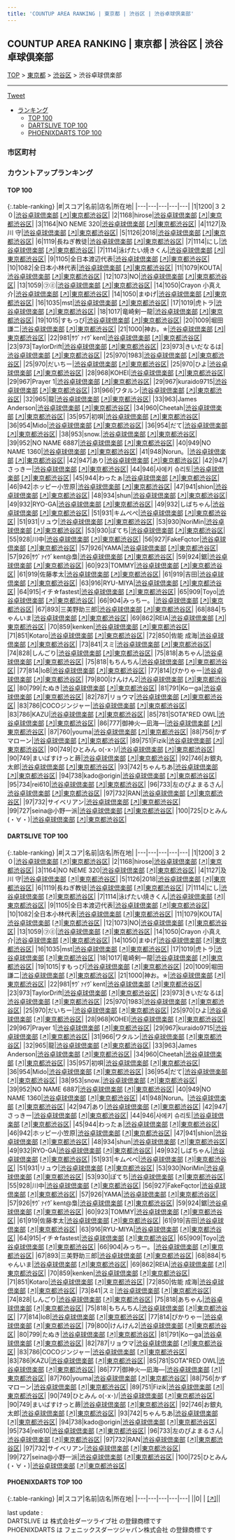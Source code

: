 ```yaml
---
title: 'COUNTUP AREA RANKING | 東京都 | 渋谷区 | 渋谷卓球倶楽部'
---
```

## COUNTUP AREA RANKING | 東京都 | 渋谷区 | 渋谷卓球倶楽部

[TOP](/darts/rank/) > [東京都](/darts/rank/東京都/) > [渋谷区](/darts/rank/東京都/渋谷区/) > 渋谷卓球倶楽部

___

<a href="https://twitter.com/share?ref_src=twsrc%5Etfw" data-text="COUNTUP AREA RANKING | 東京都渋谷区渋谷卓球倶楽部" class="twitter-share-button" data-hashtags="DARTSLIVE,PHOENIXDARTS,darts,ダーツ" data-show-count="false">Tweet</a>

* [ランキング](#カウントアップランキング)
    * [TOP 100](#top-100)
    * [DARTSLIVE TOP 100](#dartslive-top-100)
    * [PHOENIXDARTS TOP 100](#phoenixdarts-top-100)

### 市区町村

<ul>

</ul>

### カウントアップランキング

#### TOP 100



{:.table-ranking}
|#|スコア|名前|店名|所在地|
|---|---|---|---|---|
|1|1200|<span class="rank-name-dl">３２０</span>|<a href="/darts/rank/shops/e7b3433050befb5c0d9b047a20a7ba1e.html">渋谷卓球倶楽部</a> <a href="https://search.dartslive.com/jp/shop/e7b3433050befb5c0d9b047a20a7ba1e">[↗]</a>|<a href="/darts/rank/東京都/渋谷区">東京都渋谷区</a>|
|2|1168|<span class="rank-name-dl">hirose</span>|<a href="/darts/rank/shops/e7b3433050befb5c0d9b047a20a7ba1e.html">渋谷卓球倶楽部</a> <a href="https://search.dartslive.com/jp/shop/e7b3433050befb5c0d9b047a20a7ba1e">[↗]</a>|<a href="/darts/rank/東京都/渋谷区">東京都渋谷区</a>|
|3|1164|<span class="rank-name-dl">NO NEME 320</span>|<a href="/darts/rank/shops/e7b3433050befb5c0d9b047a20a7ba1e.html">渋谷卓球倶楽部</a> <a href="https://search.dartslive.com/jp/shop/e7b3433050befb5c0d9b047a20a7ba1e">[↗]</a>|<a href="/darts/rank/東京都/渋谷区">東京都渋谷区</a>|
|4|1127|<span class="rank-name-dl">及川 守</span>|<a href="/darts/rank/shops/e7b3433050befb5c0d9b047a20a7ba1e.html">渋谷卓球倶楽部</a> <a href="https://search.dartslive.com/jp/shop/e7b3433050befb5c0d9b047a20a7ba1e">[↗]</a>|<a href="/darts/rank/東京都/渋谷区">東京都渋谷区</a>|
|5|1126|<span class="rank-name-dl">2018</span>|<a href="/darts/rank/shops/e7b3433050befb5c0d9b047a20a7ba1e.html">渋谷卓球倶楽部</a> <a href="https://search.dartslive.com/jp/shop/e7b3433050befb5c0d9b047a20a7ba1e">[↗]</a>|<a href="/darts/rank/東京都/渋谷区">東京都渋谷区</a>|
|6|1119|<span class="rank-name-dl">長ねぎ教徒</span>|<a href="/darts/rank/shops/e7b3433050befb5c0d9b047a20a7ba1e.html">渋谷卓球倶楽部</a> <a href="https://search.dartslive.com/jp/shop/e7b3433050befb5c0d9b047a20a7ba1e">[↗]</a>|<a href="/darts/rank/東京都/渋谷区">東京都渋谷区</a>|
|7|1114|<span class="rank-name-dl">にし</span>|<a href="/darts/rank/shops/e7b3433050befb5c0d9b047a20a7ba1e.html">渋谷卓球倶楽部</a> <a href="https://search.dartslive.com/jp/shop/e7b3433050befb5c0d9b047a20a7ba1e">[↗]</a>|<a href="/darts/rank/東京都/渋谷区">東京都渋谷区</a>|
|7|1114|<span class="rank-name-dl">泳げたい焼きくん</span>|<a href="/darts/rank/shops/e7b3433050befb5c0d9b047a20a7ba1e.html">渋谷卓球倶楽部</a> <a href="https://search.dartslive.com/jp/shop/e7b3433050befb5c0d9b047a20a7ba1e">[↗]</a>|<a href="/darts/rank/東京都/渋谷区">東京都渋谷区</a>|
|9|1105|<span class="rank-name-dl">全日本渡辺代表</span>|<a href="/darts/rank/shops/e7b3433050befb5c0d9b047a20a7ba1e.html">渋谷卓球倶楽部</a> <a href="https://search.dartslive.com/jp/shop/e7b3433050befb5c0d9b047a20a7ba1e">[↗]</a>|<a href="/darts/rank/東京都/渋谷区">東京都渋谷区</a>|
|10|1082|<span class="rank-name-dl">全日本小林代表</span>|<a href="/darts/rank/shops/e7b3433050befb5c0d9b047a20a7ba1e.html">渋谷卓球倶楽部</a> <a href="https://search.dartslive.com/jp/shop/e7b3433050befb5c0d9b047a20a7ba1e">[↗]</a>|<a href="/darts/rank/東京都/渋谷区">東京都渋谷区</a>|
|11|1079|<span class="rank-name-dl">KOUTA</span>|<a href="/darts/rank/shops/e7b3433050befb5c0d9b047a20a7ba1e.html">渋谷卓球倶楽部</a> <a href="https://search.dartslive.com/jp/shop/e7b3433050befb5c0d9b047a20a7ba1e">[↗]</a>|<a href="/darts/rank/東京都/渋谷区">東京都渋谷区</a>|
|12|1073|<span class="rank-name-dl">NO</span>|<a href="/darts/rank/shops/e7b3433050befb5c0d9b047a20a7ba1e.html">渋谷卓球倶楽部</a> <a href="https://search.dartslive.com/jp/shop/e7b3433050befb5c0d9b047a20a7ba1e">[↗]</a>|<a href="/darts/rank/東京都/渋谷区">東京都渋谷区</a>|
|13|1059|<span class="rank-name-dl">㋫㋯</span>|<a href="/darts/rank/shops/e7b3433050befb5c0d9b047a20a7ba1e.html">渋谷卓球倶楽部</a> <a href="https://search.dartslive.com/jp/shop/e7b3433050befb5c0d9b047a20a7ba1e">[↗]</a>|<a href="/darts/rank/東京都/渋谷区">東京都渋谷区</a>|
|14|1050|<span class="rank-name-dl">Crayon 小真え介</span>|<a href="/darts/rank/shops/e7b3433050befb5c0d9b047a20a7ba1e.html">渋谷卓球倶楽部</a> <a href="https://search.dartslive.com/jp/shop/e7b3433050befb5c0d9b047a20a7ba1e">[↗]</a>|<a href="/darts/rank/東京都/渋谷区">東京都渋谷区</a>|
|14|1050|<span class="rank-name-dl">まゆげ</span>|<a href="/darts/rank/shops/e7b3433050befb5c0d9b047a20a7ba1e.html">渋谷卓球倶楽部</a> <a href="https://search.dartslive.com/jp/shop/e7b3433050befb5c0d9b047a20a7ba1e">[↗]</a>|<a href="/darts/rank/東京都/渋谷区">東京都渋谷区</a>|
|16|1035|<span class="rank-name-dl">mst</span>|<a href="/darts/rank/shops/e7b3433050befb5c0d9b047a20a7ba1e.html">渋谷卓球倶楽部</a> <a href="https://search.dartslive.com/jp/shop/e7b3433050befb5c0d9b047a20a7ba1e">[↗]</a>|<a href="/darts/rank/東京都/渋谷区">東京都渋谷区</a>|
|17|1019|<span class="rank-name-dl">虎トラ</span>|<a href="/darts/rank/shops/e7b3433050befb5c0d9b047a20a7ba1e.html">渋谷卓球倶楽部</a> <a href="https://search.dartslive.com/jp/shop/e7b3433050befb5c0d9b047a20a7ba1e">[↗]</a>|<a href="/darts/rank/東京都/渋谷区">東京都渋谷区</a>|
|18|1017|<span class="rank-name-dl">竜崎剣一龍</span>|<a href="/darts/rank/shops/e7b3433050befb5c0d9b047a20a7ba1e.html">渋谷卓球倶楽部</a> <a href="https://search.dartslive.com/jp/shop/e7b3433050befb5c0d9b047a20a7ba1e">[↗]</a>|<a href="/darts/rank/東京都/渋谷区">東京都渋谷区</a>|
|19|1015|<span class="rank-name-dl">すもっぴ</span>|<a href="/darts/rank/shops/e7b3433050befb5c0d9b047a20a7ba1e.html">渋谷卓球倶楽部</a> <a href="https://search.dartslive.com/jp/shop/e7b3433050befb5c0d9b047a20a7ba1e">[↗]</a>|<a href="/darts/rank/東京都/渋谷区">東京都渋谷区</a>|
|20|1009|<span class="rank-name-dl">堀田 謙二</span>|<a href="/darts/rank/shops/e7b3433050befb5c0d9b047a20a7ba1e.html">渋谷卓球倶楽部</a> <a href="https://search.dartslive.com/jp/shop/e7b3433050befb5c0d9b047a20a7ba1e">[↗]</a>|<a href="/darts/rank/東京都/渋谷区">東京都渋谷区</a>|
|21|1000|<span class="rank-name-dl">神お。✯</span>|<a href="/darts/rank/shops/e7b3433050befb5c0d9b047a20a7ba1e.html">渋谷卓球倶楽部</a> <a href="https://search.dartslive.com/jp/shop/e7b3433050befb5c0d9b047a20a7ba1e">[↗]</a>|<a href="/darts/rank/東京都/渋谷区">東京都渋谷区</a>|
|22|981|<span class="rank-name-dl">ｻｳﾞｧｲｳﾞkent</span>|<a href="/darts/rank/shops/e7b3433050befb5c0d9b047a20a7ba1e.html">渋谷卓球倶楽部</a> <a href="https://search.dartslive.com/jp/shop/e7b3433050befb5c0d9b047a20a7ba1e">[↗]</a>|<a href="/darts/rank/東京都/渋谷区">東京都渋谷区</a>|
|23|973|<span class="rank-name-dl">TaylorDrift</span>|<a href="/darts/rank/shops/e7b3433050befb5c0d9b047a20a7ba1e.html">渋谷卓球倶楽部</a> <a href="https://search.dartslive.com/jp/shop/e7b3433050befb5c0d9b047a20a7ba1e">[↗]</a>|<a href="/darts/rank/東京都/渋谷区">東京都渋谷区</a>|
|23|973|<span class="rank-name-dl">きいだなるは</span>|<a href="/darts/rank/shops/e7b3433050befb5c0d9b047a20a7ba1e.html">渋谷卓球倶楽部</a> <a href="https://search.dartslive.com/jp/shop/e7b3433050befb5c0d9b047a20a7ba1e">[↗]</a>|<a href="/darts/rank/東京都/渋谷区">東京都渋谷区</a>|
|25|970|<span class="rank-name-dl">1983</span>|<a href="/darts/rank/shops/e7b3433050befb5c0d9b047a20a7ba1e.html">渋谷卓球倶楽部</a> <a href="https://search.dartslive.com/jp/shop/e7b3433050befb5c0d9b047a20a7ba1e">[↗]</a>|<a href="/darts/rank/東京都/渋谷区">東京都渋谷区</a>|
|25|970|<span class="rank-name-dl">だいちー</span>|<a href="/darts/rank/shops/e7b3433050befb5c0d9b047a20a7ba1e.html">渋谷卓球倶楽部</a> <a href="https://search.dartslive.com/jp/shop/e7b3433050befb5c0d9b047a20a7ba1e">[↗]</a>|<a href="/darts/rank/東京都/渋谷区">東京都渋谷区</a>|
|25|970|<span class="rank-name-dl">ひよ</span>|<a href="/darts/rank/shops/e7b3433050befb5c0d9b047a20a7ba1e.html">渋谷卓球倶楽部</a> <a href="https://search.dartslive.com/jp/shop/e7b3433050befb5c0d9b047a20a7ba1e">[↗]</a>|<a href="/darts/rank/東京都/渋谷区">東京都渋谷区</a>|
|28|968|<span class="rank-name-dl">KOHEI</span>|<a href="/darts/rank/shops/e7b3433050befb5c0d9b047a20a7ba1e.html">渋谷卓球倶楽部</a> <a href="https://search.dartslive.com/jp/shop/e7b3433050befb5c0d9b047a20a7ba1e">[↗]</a>|<a href="/darts/rank/東京都/渋谷区">東京都渋谷区</a>|
|29|967|<span class="rank-name-dl">Prayer 1</span>|<a href="/darts/rank/shops/e7b3433050befb5c0d9b047a20a7ba1e.html">渋谷卓球倶楽部</a> <a href="https://search.dartslive.com/jp/shop/e7b3433050befb5c0d9b047a20a7ba1e">[↗]</a>|<a href="/darts/rank/東京都/渋谷区">東京都渋谷区</a>|
|29|967|<span class="rank-name-dl">kuraido9715</span>|<a href="/darts/rank/shops/e7b3433050befb5c0d9b047a20a7ba1e.html">渋谷卓球倶楽部</a> <a href="https://search.dartslive.com/jp/shop/e7b3433050befb5c0d9b047a20a7ba1e">[↗]</a>|<a href="/darts/rank/東京都/渋谷区">東京都渋谷区</a>|
|31|966|<span class="rank-name-dl">ワタルン</span>|<a href="/darts/rank/shops/e7b3433050befb5c0d9b047a20a7ba1e.html">渋谷卓球倶楽部</a> <a href="https://search.dartslive.com/jp/shop/e7b3433050befb5c0d9b047a20a7ba1e">[↗]</a>|<a href="/darts/rank/東京都/渋谷区">東京都渋谷区</a>|
|32|965|<span class="rank-name-dl">龍</span>|<a href="/darts/rank/shops/e7b3433050befb5c0d9b047a20a7ba1e.html">渋谷卓球倶楽部</a> <a href="https://search.dartslive.com/jp/shop/e7b3433050befb5c0d9b047a20a7ba1e">[↗]</a>|<a href="/darts/rank/東京都/渋谷区">東京都渋谷区</a>|
|33|963|<span class="rank-name-dl">James Anderson</span>|<a href="/darts/rank/shops/e7b3433050befb5c0d9b047a20a7ba1e.html">渋谷卓球倶楽部</a> <a href="https://search.dartslive.com/jp/shop/e7b3433050befb5c0d9b047a20a7ba1e">[↗]</a>|<a href="/darts/rank/東京都/渋谷区">東京都渋谷区</a>|
|34|960|<span class="rank-name-dl">Cheetah</span>|<a href="/darts/rank/shops/e7b3433050befb5c0d9b047a20a7ba1e.html">渋谷卓球倶楽部</a> <a href="https://search.dartslive.com/jp/shop/e7b3433050befb5c0d9b047a20a7ba1e">[↗]</a>|<a href="/darts/rank/東京都/渋谷区">東京都渋谷区</a>|
|35|957|<span class="rank-name-dl">初唄</span>|<a href="/darts/rank/shops/e7b3433050befb5c0d9b047a20a7ba1e.html">渋谷卓球倶楽部</a> <a href="https://search.dartslive.com/jp/shop/e7b3433050befb5c0d9b047a20a7ba1e">[↗]</a>|<a href="/darts/rank/東京都/渋谷区">東京都渋谷区</a>|
|36|954|<span class="rank-name-dl">Mido</span>|<a href="/darts/rank/shops/e7b3433050befb5c0d9b047a20a7ba1e.html">渋谷卓球倶楽部</a> <a href="https://search.dartslive.com/jp/shop/e7b3433050befb5c0d9b047a20a7ba1e">[↗]</a>|<a href="/darts/rank/東京都/渋谷区">東京都渋谷区</a>|
|36|954|<span class="rank-name-dl">だて</span>|<a href="/darts/rank/shops/e7b3433050befb5c0d9b047a20a7ba1e.html">渋谷卓球倶楽部</a> <a href="https://search.dartslive.com/jp/shop/e7b3433050befb5c0d9b047a20a7ba1e">[↗]</a>|<a href="/darts/rank/東京都/渋谷区">東京都渋谷区</a>|
|38|953|<span class="rank-name-dl">snow.</span>|<a href="/darts/rank/shops/e7b3433050befb5c0d9b047a20a7ba1e.html">渋谷卓球倶楽部</a> <a href="https://search.dartslive.com/jp/shop/e7b3433050befb5c0d9b047a20a7ba1e">[↗]</a>|<a href="/darts/rank/東京都/渋谷区">東京都渋谷区</a>|
|39|952|<span class="rank-name-dl">NO NAME 6887</span>|<a href="/darts/rank/shops/e7b3433050befb5c0d9b047a20a7ba1e.html">渋谷卓球倶楽部</a> <a href="https://search.dartslive.com/jp/shop/e7b3433050befb5c0d9b047a20a7ba1e">[↗]</a>|<a href="/darts/rank/東京都/渋谷区">東京都渋谷区</a>|
|40|949|<span class="rank-name-dl">NO NAME 1360</span>|<a href="/darts/rank/shops/e7b3433050befb5c0d9b047a20a7ba1e.html">渋谷卓球倶楽部</a> <a href="https://search.dartslive.com/jp/shop/e7b3433050befb5c0d9b047a20a7ba1e">[↗]</a>|<a href="/darts/rank/東京都/渋谷区">東京都渋谷区</a>|
|41|948|<span class="rank-name-dl">Norun。</span>|<a href="/darts/rank/shops/e7b3433050befb5c0d9b047a20a7ba1e.html">渋谷卓球倶楽部</a> <a href="https://search.dartslive.com/jp/shop/e7b3433050befb5c0d9b047a20a7ba1e">[↗]</a>|<a href="/darts/rank/東京都/渋谷区">東京都渋谷区</a>|
|42|947|<span class="rank-name-dl">あり</span>|<a href="/darts/rank/shops/e7b3433050befb5c0d9b047a20a7ba1e.html">渋谷卓球倶楽部</a> <a href="https://search.dartslive.com/jp/shop/e7b3433050befb5c0d9b047a20a7ba1e">[↗]</a>|<a href="/darts/rank/東京都/渋谷区">東京都渋谷区</a>|
|42|947|<span class="rank-name-dl">さっきー</span>|<a href="/darts/rank/shops/e7b3433050befb5c0d9b047a20a7ba1e.html">渋谷卓球倶楽部</a> <a href="https://search.dartslive.com/jp/shop/e7b3433050befb5c0d9b047a20a7ba1e">[↗]</a>|<a href="/darts/rank/東京都/渋谷区">東京都渋谷区</a>|
|44|946|<span class="rank-name-dl">사에키 슈리토</span>|<a href="/darts/rank/shops/e7b3433050befb5c0d9b047a20a7ba1e.html">渋谷卓球倶楽部</a> <a href="https://search.dartslive.com/jp/shop/e7b3433050befb5c0d9b047a20a7ba1e">[↗]</a>|<a href="/darts/rank/東京都/渋谷区">東京都渋谷区</a>|
|45|944|<span class="rank-name-dl">わったぁ</span>|<a href="/darts/rank/shops/e7b3433050befb5c0d9b047a20a7ba1e.html">渋谷卓球倶楽部</a> <a href="https://search.dartslive.com/jp/shop/e7b3433050befb5c0d9b047a20a7ba1e">[↗]</a>|<a href="/darts/rank/東京都/渋谷区">東京都渋谷区</a>|
|46|942|<span class="rank-name-dl">ホッピー小笠原</span>|<a href="/darts/rank/shops/e7b3433050befb5c0d9b047a20a7ba1e.html">渋谷卓球倶楽部</a> <a href="https://search.dartslive.com/jp/shop/e7b3433050befb5c0d9b047a20a7ba1e">[↗]</a>|<a href="/darts/rank/東京都/渋谷区">東京都渋谷区</a>|
|47|941|<span class="rank-name-dl">shion</span>|<a href="/darts/rank/shops/e7b3433050befb5c0d9b047a20a7ba1e.html">渋谷卓球倶楽部</a> <a href="https://search.dartslive.com/jp/shop/e7b3433050befb5c0d9b047a20a7ba1e">[↗]</a>|<a href="/darts/rank/東京都/渋谷区">東京都渋谷区</a>|
|48|934|<span class="rank-name-dl">shun</span>|<a href="/darts/rank/shops/e7b3433050befb5c0d9b047a20a7ba1e.html">渋谷卓球倶楽部</a> <a href="https://search.dartslive.com/jp/shop/e7b3433050befb5c0d9b047a20a7ba1e">[↗]</a>|<a href="/darts/rank/東京都/渋谷区">東京都渋谷区</a>|
|49|932|<span class="rank-name-dl">RYO-GA</span>|<a href="/darts/rank/shops/e7b3433050befb5c0d9b047a20a7ba1e.html">渋谷卓球倶楽部</a> <a href="https://search.dartslive.com/jp/shop/e7b3433050befb5c0d9b047a20a7ba1e">[↗]</a>|<a href="/darts/rank/東京都/渋谷区">東京都渋谷区</a>|
|49|932|<span class="rank-name-dl">しばちゃん</span>|<a href="/darts/rank/shops/e7b3433050befb5c0d9b047a20a7ba1e.html">渋谷卓球倶楽部</a> <a href="https://search.dartslive.com/jp/shop/e7b3433050befb5c0d9b047a20a7ba1e">[↗]</a>|<a href="/darts/rank/東京都/渋谷区">東京都渋谷区</a>|
|51|931|<span class="rank-name-dl">キムぺぺ</span>|<a href="/darts/rank/shops/e7b3433050befb5c0d9b047a20a7ba1e.html">渋谷卓球倶楽部</a> <a href="https://search.dartslive.com/jp/shop/e7b3433050befb5c0d9b047a20a7ba1e">[↗]</a>|<a href="/darts/rank/東京都/渋谷区">東京都渋谷区</a>|
|51|931|<span class="rank-name-dl">リュウ</span>|<a href="/darts/rank/shops/e7b3433050befb5c0d9b047a20a7ba1e.html">渋谷卓球倶楽部</a> <a href="https://search.dartslive.com/jp/shop/e7b3433050befb5c0d9b047a20a7ba1e">[↗]</a>|<a href="/darts/rank/東京都/渋谷区">東京都渋谷区</a>|
|53|930|<span class="rank-name-dl">NoriMin</span>|<a href="/darts/rank/shops/e7b3433050befb5c0d9b047a20a7ba1e.html">渋谷卓球倶楽部</a> <a href="https://search.dartslive.com/jp/shop/e7b3433050befb5c0d9b047a20a7ba1e">[↗]</a>|<a href="/darts/rank/東京都/渋谷区">東京都渋谷区</a>|
|53|930|<span class="rank-name-dl">ぽてち</span>|<a href="/darts/rank/shops/e7b3433050befb5c0d9b047a20a7ba1e.html">渋谷卓球倶楽部</a> <a href="https://search.dartslive.com/jp/shop/e7b3433050befb5c0d9b047a20a7ba1e">[↗]</a>|<a href="/darts/rank/東京都/渋谷区">東京都渋谷区</a>|
|55|928|<span class="rank-name-dl">川中</span>|<a href="/darts/rank/shops/e7b3433050befb5c0d9b047a20a7ba1e.html">渋谷卓球倶楽部</a> <a href="https://search.dartslive.com/jp/shop/e7b3433050befb5c0d9b047a20a7ba1e">[↗]</a>|<a href="/darts/rank/東京都/渋谷区">東京都渋谷区</a>|
|56|927|<span class="rank-name-dl">FakeFqctor</span>|<a href="/darts/rank/shops/e7b3433050befb5c0d9b047a20a7ba1e.html">渋谷卓球倶楽部</a> <a href="https://search.dartslive.com/jp/shop/e7b3433050befb5c0d9b047a20a7ba1e">[↗]</a>|<a href="/darts/rank/東京都/渋谷区">東京都渋谷区</a>|
|57|926|<span class="rank-name-dl">YAMA</span>|<a href="/darts/rank/shops/e7b3433050befb5c0d9b047a20a7ba1e.html">渋谷卓球倶楽部</a> <a href="https://search.dartslive.com/jp/shop/e7b3433050befb5c0d9b047a20a7ba1e">[↗]</a>|<a href="/darts/rank/東京都/渋谷区">東京都渋谷区</a>|
|57|926|<span class="rank-name-dl">ｻｳﾞｧｲｳﾞkent@梟</span>|<a href="/darts/rank/shops/e7b3433050befb5c0d9b047a20a7ba1e.html">渋谷卓球倶楽部</a> <a href="https://search.dartslive.com/jp/shop/e7b3433050befb5c0d9b047a20a7ba1e">[↗]</a>|<a href="/darts/rank/東京都/渋谷区">東京都渋谷区</a>|
|59|924|<span class="rank-name-dl">鋸</span>|<a href="/darts/rank/shops/e7b3433050befb5c0d9b047a20a7ba1e.html">渋谷卓球倶楽部</a> <a href="https://search.dartslive.com/jp/shop/e7b3433050befb5c0d9b047a20a7ba1e">[↗]</a>|<a href="/darts/rank/東京都/渋谷区">東京都渋谷区</a>|
|60|923|<span class="rank-name-dl">TOMMY</span>|<a href="/darts/rank/shops/e7b3433050befb5c0d9b047a20a7ba1e.html">渋谷卓球倶楽部</a> <a href="https://search.dartslive.com/jp/shop/e7b3433050befb5c0d9b047a20a7ba1e">[↗]</a>|<a href="/darts/rank/東京都/渋谷区">東京都渋谷区</a>|
|61|919|<span class="rank-name-dl">佐藤孝太</span>|<a href="/darts/rank/shops/e7b3433050befb5c0d9b047a20a7ba1e.html">渋谷卓球倶楽部</a> <a href="https://search.dartslive.com/jp/shop/e7b3433050befb5c0d9b047a20a7ba1e">[↗]</a>|<a href="/darts/rank/東京都/渋谷区">東京都渋谷区</a>|
|61|919|<span class="rank-name-dl">吉田</span>|<a href="/darts/rank/shops/e7b3433050befb5c0d9b047a20a7ba1e.html">渋谷卓球倶楽部</a> <a href="https://search.dartslive.com/jp/shop/e7b3433050befb5c0d9b047a20a7ba1e">[↗]</a>|<a href="/darts/rank/東京都/渋谷区">東京都渋谷区</a>|
|63|916|<span class="rank-name-dl">RYU-MIYA</span>|<a href="/darts/rank/shops/e7b3433050befb5c0d9b047a20a7ba1e.html">渋谷卓球倶楽部</a> <a href="https://search.dartslive.com/jp/shop/e7b3433050befb5c0d9b047a20a7ba1e">[↗]</a>|<a href="/darts/rank/東京都/渋谷区">東京都渋谷区</a>|
|64|915|<span class="rank-name-dl">イチ☆fastest</span>|<a href="/darts/rank/shops/e7b3433050befb5c0d9b047a20a7ba1e.html">渋谷卓球倶楽部</a> <a href="https://search.dartslive.com/jp/shop/e7b3433050befb5c0d9b047a20a7ba1e">[↗]</a>|<a href="/darts/rank/東京都/渋谷区">東京都渋谷区</a>|
|65|909|<span class="rank-name-dl">Toyo</span>|<a href="/darts/rank/shops/e7b3433050befb5c0d9b047a20a7ba1e.html">渋谷卓球倶楽部</a> <a href="https://search.dartslive.com/jp/shop/e7b3433050befb5c0d9b047a20a7ba1e">[↗]</a>|<a href="/darts/rank/東京都/渋谷区">東京都渋谷区</a>|
|66|904|<span class="rank-name-dl">みっちー。</span>|<a href="/darts/rank/shops/e7b3433050befb5c0d9b047a20a7ba1e.html">渋谷卓球倶楽部</a> <a href="https://search.dartslive.com/jp/shop/e7b3433050befb5c0d9b047a20a7ba1e">[↗]</a>|<a href="/darts/rank/東京都/渋谷区">東京都渋谷区</a>|
|67|893|<span class="rank-name-dl">三美野助三郎</span>|<a href="/darts/rank/shops/e7b3433050befb5c0d9b047a20a7ba1e.html">渋谷卓球倶楽部</a> <a href="https://search.dartslive.com/jp/shop/e7b3433050befb5c0d9b047a20a7ba1e">[↗]</a>|<a href="/darts/rank/東京都/渋谷区">東京都渋谷区</a>|
|68|884|<span class="rank-name-dl">ちゃんいま</span>|<a href="/darts/rank/shops/e7b3433050befb5c0d9b047a20a7ba1e.html">渋谷卓球倶楽部</a> <a href="https://search.dartslive.com/jp/shop/e7b3433050befb5c0d9b047a20a7ba1e">[↗]</a>|<a href="/darts/rank/東京都/渋谷区">東京都渋谷区</a>|
|69|862|<span class="rank-name-dl">REIA</span>|<a href="/darts/rank/shops/e7b3433050befb5c0d9b047a20a7ba1e.html">渋谷卓球倶楽部</a> <a href="https://search.dartslive.com/jp/shop/e7b3433050befb5c0d9b047a20a7ba1e">[↗]</a>|<a href="/darts/rank/東京都/渋谷区">東京都渋谷区</a>|
|70|859|<span class="rank-name-dl">kenken</span>|<a href="/darts/rank/shops/e7b3433050befb5c0d9b047a20a7ba1e.html">渋谷卓球倶楽部</a> <a href="https://search.dartslive.com/jp/shop/e7b3433050befb5c0d9b047a20a7ba1e">[↗]</a>|<a href="/darts/rank/東京都/渋谷区">東京都渋谷区</a>|
|71|851|<span class="rank-name-dl">Kotaro</span>|<a href="/darts/rank/shops/e7b3433050befb5c0d9b047a20a7ba1e.html">渋谷卓球倶楽部</a> <a href="https://search.dartslive.com/jp/shop/e7b3433050befb5c0d9b047a20a7ba1e">[↗]</a>|<a href="/darts/rank/東京都/渋谷区">東京都渋谷区</a>|
|72|850|<span class="rank-name-dl">佐能 成海</span>|<a href="/darts/rank/shops/e7b3433050befb5c0d9b047a20a7ba1e.html">渋谷卓球倶楽部</a> <a href="https://search.dartslive.com/jp/shop/e7b3433050befb5c0d9b047a20a7ba1e">[↗]</a>|<a href="/darts/rank/東京都/渋谷区">東京都渋谷区</a>|
|73|841|<span class="rank-name-dl">スミ</span>|<a href="/darts/rank/shops/e7b3433050befb5c0d9b047a20a7ba1e.html">渋谷卓球倶楽部</a> <a href="https://search.dartslive.com/jp/shop/e7b3433050befb5c0d9b047a20a7ba1e">[↗]</a>|<a href="/darts/rank/東京都/渋谷区">東京都渋谷区</a>|
|74|828|<span class="rank-name-dl">しんごり</span>|<a href="/darts/rank/shops/e7b3433050befb5c0d9b047a20a7ba1e.html">渋谷卓球倶楽部</a> <a href="https://search.dartslive.com/jp/shop/e7b3433050befb5c0d9b047a20a7ba1e">[↗]</a>|<a href="/darts/rank/東京都/渋谷区">東京都渋谷区</a>|
|75|818|<span class="rank-name-dl">あちゃん</span>|<a href="/darts/rank/shops/e7b3433050befb5c0d9b047a20a7ba1e.html">渋谷卓球倶楽部</a> <a href="https://search.dartslive.com/jp/shop/e7b3433050befb5c0d9b047a20a7ba1e">[↗]</a>|<a href="/darts/rank/東京都/渋谷区">東京都渋谷区</a>|
|75|818|<span class="rank-name-dl">もちんちん</span>|<a href="/darts/rank/shops/e7b3433050befb5c0d9b047a20a7ba1e.html">渋谷卓球倶楽部</a> <a href="https://search.dartslive.com/jp/shop/e7b3433050befb5c0d9b047a20a7ba1e">[↗]</a>|<a href="/darts/rank/東京都/渋谷区">東京都渋谷区</a>|
|77|814|<span class="rank-name-dl">IoB</span>|<a href="/darts/rank/shops/e7b3433050befb5c0d9b047a20a7ba1e.html">渋谷卓球倶楽部</a> <a href="https://search.dartslive.com/jp/shop/e7b3433050befb5c0d9b047a20a7ba1e">[↗]</a>|<a href="/darts/rank/東京都/渋谷区">東京都渋谷区</a>|
|77|814|<span class="rank-name-dl">ぴかりゃー</span>|<a href="/darts/rank/shops/e7b3433050befb5c0d9b047a20a7ba1e.html">渋谷卓球倶楽部</a> <a href="https://search.dartslive.com/jp/shop/e7b3433050befb5c0d9b047a20a7ba1e">[↗]</a>|<a href="/darts/rank/東京都/渋谷区">東京都渋谷区</a>|
|79|800|<span class="rank-name-dl">けんけん2</span>|<a href="/darts/rank/shops/e7b3433050befb5c0d9b047a20a7ba1e.html">渋谷卓球倶楽部</a> <a href="https://search.dartslive.com/jp/shop/e7b3433050befb5c0d9b047a20a7ba1e">[↗]</a>|<a href="/darts/rank/東京都/渋谷区">東京都渋谷区</a>|
|80|799|<span class="rank-name-dl">たぬき</span>|<a href="/darts/rank/shops/e7b3433050befb5c0d9b047a20a7ba1e.html">渋谷卓球倶楽部</a> <a href="https://search.dartslive.com/jp/shop/e7b3433050befb5c0d9b047a20a7ba1e">[↗]</a>|<a href="/darts/rank/東京都/渋谷区">東京都渋谷区</a>|
|81|791|<span class="rank-name-dl">Koーga</span>|<a href="/darts/rank/shops/e7b3433050befb5c0d9b047a20a7ba1e.html">渋谷卓球倶楽部</a> <a href="https://search.dartslive.com/jp/shop/e7b3433050befb5c0d9b047a20a7ba1e">[↗]</a>|<a href="/darts/rank/東京都/渋谷区">東京都渋谷区</a>|
|82|787|<span class="rank-name-dl">リョウマ</span>|<a href="/darts/rank/shops/e7b3433050befb5c0d9b047a20a7ba1e.html">渋谷卓球倶楽部</a> <a href="https://search.dartslive.com/jp/shop/e7b3433050befb5c0d9b047a20a7ba1e">[↗]</a>|<a href="/darts/rank/東京都/渋谷区">東京都渋谷区</a>|
|83|786|<span class="rank-name-dl">COCOジンジャー</span>|<a href="/darts/rank/shops/e7b3433050befb5c0d9b047a20a7ba1e.html">渋谷卓球倶楽部</a> <a href="https://search.dartslive.com/jp/shop/e7b3433050befb5c0d9b047a20a7ba1e">[↗]</a>|<a href="/darts/rank/東京都/渋谷区">東京都渋谷区</a>|
|83|786|<span class="rank-name-dl">KAZU</span>|<a href="/darts/rank/shops/e7b3433050befb5c0d9b047a20a7ba1e.html">渋谷卓球倶楽部</a> <a href="https://search.dartslive.com/jp/shop/e7b3433050befb5c0d9b047a20a7ba1e">[↗]</a>|<a href="/darts/rank/東京都/渋谷区">東京都渋谷区</a>|
|85|781|<span class="rank-name-dl">SOTA&quot;RED OWL</span>|<a href="/darts/rank/shops/e7b3433050befb5c0d9b047a20a7ba1e.html">渋谷卓球倶楽部</a> <a href="https://search.dartslive.com/jp/shop/e7b3433050befb5c0d9b047a20a7ba1e">[↗]</a>|<a href="/darts/rank/東京都/渋谷区">東京都渋谷区</a>|
|86|777|<span class="rank-name-dl">御神火―凪海―</span>|<a href="/darts/rank/shops/e7b3433050befb5c0d9b047a20a7ba1e.html">渋谷卓球倶楽部</a> <a href="https://search.dartslive.com/jp/shop/e7b3433050befb5c0d9b047a20a7ba1e">[↗]</a>|<a href="/darts/rank/東京都/渋谷区">東京都渋谷区</a>|
|87|760|<span class="rank-name-dl">youma</span>|<a href="/darts/rank/shops/e7b3433050befb5c0d9b047a20a7ba1e.html">渋谷卓球倶楽部</a> <a href="https://search.dartslive.com/jp/shop/e7b3433050befb5c0d9b047a20a7ba1e">[↗]</a>|<a href="/darts/rank/東京都/渋谷区">東京都渋谷区</a>|
|88|756|<span class="rank-name-dl">かずマローン</span>|<a href="/darts/rank/shops/e7b3433050befb5c0d9b047a20a7ba1e.html">渋谷卓球倶楽部</a> <a href="https://search.dartslive.com/jp/shop/e7b3433050befb5c0d9b047a20a7ba1e">[↗]</a>|<a href="/darts/rank/東京都/渋谷区">東京都渋谷区</a>|
|89|751|<span class="rank-name-dl">Fizik</span>|<a href="/darts/rank/shops/e7b3433050befb5c0d9b047a20a7ba1e.html">渋谷卓球倶楽部</a> <a href="https://search.dartslive.com/jp/shop/e7b3433050befb5c0d9b047a20a7ba1e">[↗]</a>|<a href="/darts/rank/東京都/渋谷区">東京都渋谷区</a>|
|90|749|<span class="rank-name-dl">ひとみん o(･x･)/</span>|<a href="/darts/rank/shops/e7b3433050befb5c0d9b047a20a7ba1e.html">渋谷卓球倶楽部</a> <a href="https://search.dartslive.com/jp/shop/e7b3433050befb5c0d9b047a20a7ba1e">[↗]</a>|<a href="/darts/rank/東京都/渋谷区">東京都渋谷区</a>|
|90|749|<span class="rank-name-dl">まいばすけっと蕨</span>|<a href="/darts/rank/shops/e7b3433050befb5c0d9b047a20a7ba1e.html">渋谷卓球倶楽部</a> <a href="https://search.dartslive.com/jp/shop/e7b3433050befb5c0d9b047a20a7ba1e">[↗]</a>|<a href="/darts/rank/東京都/渋谷区">東京都渋谷区</a>|
|92|746|<span class="rank-name-dl">お銀丸太郎</span>|<a href="/darts/rank/shops/e7b3433050befb5c0d9b047a20a7ba1e.html">渋谷卓球倶楽部</a> <a href="https://search.dartslive.com/jp/shop/e7b3433050befb5c0d9b047a20a7ba1e">[↗]</a>|<a href="/darts/rank/東京都/渋谷区">東京都渋谷区</a>|
|93|742|<span class="rank-name-dl">ちゃんちあ</span>|<a href="/darts/rank/shops/e7b3433050befb5c0d9b047a20a7ba1e.html">渋谷卓球倶楽部</a> <a href="https://search.dartslive.com/jp/shop/e7b3433050befb5c0d9b047a20a7ba1e">[↗]</a>|<a href="/darts/rank/東京都/渋谷区">東京都渋谷区</a>|
|94|738|<span class="rank-name-dl">kado@origin</span>|<a href="/darts/rank/shops/e7b3433050befb5c0d9b047a20a7ba1e.html">渋谷卓球倶楽部</a> <a href="https://search.dartslive.com/jp/shop/e7b3433050befb5c0d9b047a20a7ba1e">[↗]</a>|<a href="/darts/rank/東京都/渋谷区">東京都渋谷区</a>|
|95|734|<span class="rank-name-dl">rei610</span>|<a href="/darts/rank/shops/e7b3433050befb5c0d9b047a20a7ba1e.html">渋谷卓球倶楽部</a> <a href="https://search.dartslive.com/jp/shop/e7b3433050befb5c0d9b047a20a7ba1e">[↗]</a>|<a href="/darts/rank/東京都/渋谷区">東京都渋谷区</a>|
|96|733|<span class="rank-name-dl">左のぴよまるさん</span>|<a href="/darts/rank/shops/e7b3433050befb5c0d9b047a20a7ba1e.html">渋谷卓球倶楽部</a> <a href="https://search.dartslive.com/jp/shop/e7b3433050befb5c0d9b047a20a7ba1e">[↗]</a>|<a href="/darts/rank/東京都/渋谷区">東京都渋谷区</a>|
|97|732|<span class="rank-name-dl">RAN</span>|<a href="/darts/rank/shops/e7b3433050befb5c0d9b047a20a7ba1e.html">渋谷卓球倶楽部</a> <a href="https://search.dartslive.com/jp/shop/e7b3433050befb5c0d9b047a20a7ba1e">[↗]</a>|<a href="/darts/rank/東京都/渋谷区">東京都渋谷区</a>|
|97|732|<span class="rank-name-dl">サイベリアン</span>|<a href="/darts/rank/shops/e7b3433050befb5c0d9b047a20a7ba1e.html">渋谷卓球倶楽部</a> <a href="https://search.dartslive.com/jp/shop/e7b3433050befb5c0d9b047a20a7ba1e">[↗]</a>|<a href="/darts/rank/東京都/渋谷区">東京都渋谷区</a>|
|99|727|<span class="rank-name-dl">seina@小野一派</span>|<a href="/darts/rank/shops/e7b3433050befb5c0d9b047a20a7ba1e.html">渋谷卓球倶楽部</a> <a href="https://search.dartslive.com/jp/shop/e7b3433050befb5c0d9b047a20a7ba1e">[↗]</a>|<a href="/darts/rank/東京都/渋谷区">東京都渋谷区</a>|
|100|725|<span class="rank-name-dl">ひとみん(・∀・)</span>|<a href="/darts/rank/shops/e7b3433050befb5c0d9b047a20a7ba1e.html">渋谷卓球倶楽部</a> <a href="https://search.dartslive.com/jp/shop/e7b3433050befb5c0d9b047a20a7ba1e">[↗]</a>|<a href="/darts/rank/東京都/渋谷区">東京都渋谷区</a>|


#### DARTSLIVE TOP 100



{:.table-ranking}
|#|スコア|名前|店名|所在地|
|---|---|---|---|---|
|1|1200|<span class="rank-name-dl">３２０</span>|<a href="/darts/rank/shops/e7b3433050befb5c0d9b047a20a7ba1e.html">渋谷卓球倶楽部</a> <a href="https://search.dartslive.com/jp/shop/e7b3433050befb5c0d9b047a20a7ba1e">[↗]</a>|<a href="/darts/rank/東京都/渋谷区">東京都渋谷区</a>|
|2|1168|<span class="rank-name-dl">hirose</span>|<a href="/darts/rank/shops/e7b3433050befb5c0d9b047a20a7ba1e.html">渋谷卓球倶楽部</a> <a href="https://search.dartslive.com/jp/shop/e7b3433050befb5c0d9b047a20a7ba1e">[↗]</a>|<a href="/darts/rank/東京都/渋谷区">東京都渋谷区</a>|
|3|1164|<span class="rank-name-dl">NO NEME 320</span>|<a href="/darts/rank/shops/e7b3433050befb5c0d9b047a20a7ba1e.html">渋谷卓球倶楽部</a> <a href="https://search.dartslive.com/jp/shop/e7b3433050befb5c0d9b047a20a7ba1e">[↗]</a>|<a href="/darts/rank/東京都/渋谷区">東京都渋谷区</a>|
|4|1127|<span class="rank-name-dl">及川 守</span>|<a href="/darts/rank/shops/e7b3433050befb5c0d9b047a20a7ba1e.html">渋谷卓球倶楽部</a> <a href="https://search.dartslive.com/jp/shop/e7b3433050befb5c0d9b047a20a7ba1e">[↗]</a>|<a href="/darts/rank/東京都/渋谷区">東京都渋谷区</a>|
|5|1126|<span class="rank-name-dl">2018</span>|<a href="/darts/rank/shops/e7b3433050befb5c0d9b047a20a7ba1e.html">渋谷卓球倶楽部</a> <a href="https://search.dartslive.com/jp/shop/e7b3433050befb5c0d9b047a20a7ba1e">[↗]</a>|<a href="/darts/rank/東京都/渋谷区">東京都渋谷区</a>|
|6|1119|<span class="rank-name-dl">長ねぎ教徒</span>|<a href="/darts/rank/shops/e7b3433050befb5c0d9b047a20a7ba1e.html">渋谷卓球倶楽部</a> <a href="https://search.dartslive.com/jp/shop/e7b3433050befb5c0d9b047a20a7ba1e">[↗]</a>|<a href="/darts/rank/東京都/渋谷区">東京都渋谷区</a>|
|7|1114|<span class="rank-name-dl">にし</span>|<a href="/darts/rank/shops/e7b3433050befb5c0d9b047a20a7ba1e.html">渋谷卓球倶楽部</a> <a href="https://search.dartslive.com/jp/shop/e7b3433050befb5c0d9b047a20a7ba1e">[↗]</a>|<a href="/darts/rank/東京都/渋谷区">東京都渋谷区</a>|
|7|1114|<span class="rank-name-dl">泳げたい焼きくん</span>|<a href="/darts/rank/shops/e7b3433050befb5c0d9b047a20a7ba1e.html">渋谷卓球倶楽部</a> <a href="https://search.dartslive.com/jp/shop/e7b3433050befb5c0d9b047a20a7ba1e">[↗]</a>|<a href="/darts/rank/東京都/渋谷区">東京都渋谷区</a>|
|9|1105|<span class="rank-name-dl">全日本渡辺代表</span>|<a href="/darts/rank/shops/e7b3433050befb5c0d9b047a20a7ba1e.html">渋谷卓球倶楽部</a> <a href="https://search.dartslive.com/jp/shop/e7b3433050befb5c0d9b047a20a7ba1e">[↗]</a>|<a href="/darts/rank/東京都/渋谷区">東京都渋谷区</a>|
|10|1082|<span class="rank-name-dl">全日本小林代表</span>|<a href="/darts/rank/shops/e7b3433050befb5c0d9b047a20a7ba1e.html">渋谷卓球倶楽部</a> <a href="https://search.dartslive.com/jp/shop/e7b3433050befb5c0d9b047a20a7ba1e">[↗]</a>|<a href="/darts/rank/東京都/渋谷区">東京都渋谷区</a>|
|11|1079|<span class="rank-name-dl">KOUTA</span>|<a href="/darts/rank/shops/e7b3433050befb5c0d9b047a20a7ba1e.html">渋谷卓球倶楽部</a> <a href="https://search.dartslive.com/jp/shop/e7b3433050befb5c0d9b047a20a7ba1e">[↗]</a>|<a href="/darts/rank/東京都/渋谷区">東京都渋谷区</a>|
|12|1073|<span class="rank-name-dl">NO</span>|<a href="/darts/rank/shops/e7b3433050befb5c0d9b047a20a7ba1e.html">渋谷卓球倶楽部</a> <a href="https://search.dartslive.com/jp/shop/e7b3433050befb5c0d9b047a20a7ba1e">[↗]</a>|<a href="/darts/rank/東京都/渋谷区">東京都渋谷区</a>|
|13|1059|<span class="rank-name-dl">㋫㋯</span>|<a href="/darts/rank/shops/e7b3433050befb5c0d9b047a20a7ba1e.html">渋谷卓球倶楽部</a> <a href="https://search.dartslive.com/jp/shop/e7b3433050befb5c0d9b047a20a7ba1e">[↗]</a>|<a href="/darts/rank/東京都/渋谷区">東京都渋谷区</a>|
|14|1050|<span class="rank-name-dl">Crayon 小真え介</span>|<a href="/darts/rank/shops/e7b3433050befb5c0d9b047a20a7ba1e.html">渋谷卓球倶楽部</a> <a href="https://search.dartslive.com/jp/shop/e7b3433050befb5c0d9b047a20a7ba1e">[↗]</a>|<a href="/darts/rank/東京都/渋谷区">東京都渋谷区</a>|
|14|1050|<span class="rank-name-dl">まゆげ</span>|<a href="/darts/rank/shops/e7b3433050befb5c0d9b047a20a7ba1e.html">渋谷卓球倶楽部</a> <a href="https://search.dartslive.com/jp/shop/e7b3433050befb5c0d9b047a20a7ba1e">[↗]</a>|<a href="/darts/rank/東京都/渋谷区">東京都渋谷区</a>|
|16|1035|<span class="rank-name-dl">mst</span>|<a href="/darts/rank/shops/e7b3433050befb5c0d9b047a20a7ba1e.html">渋谷卓球倶楽部</a> <a href="https://search.dartslive.com/jp/shop/e7b3433050befb5c0d9b047a20a7ba1e">[↗]</a>|<a href="/darts/rank/東京都/渋谷区">東京都渋谷区</a>|
|17|1019|<span class="rank-name-dl">虎トラ</span>|<a href="/darts/rank/shops/e7b3433050befb5c0d9b047a20a7ba1e.html">渋谷卓球倶楽部</a> <a href="https://search.dartslive.com/jp/shop/e7b3433050befb5c0d9b047a20a7ba1e">[↗]</a>|<a href="/darts/rank/東京都/渋谷区">東京都渋谷区</a>|
|18|1017|<span class="rank-name-dl">竜崎剣一龍</span>|<a href="/darts/rank/shops/e7b3433050befb5c0d9b047a20a7ba1e.html">渋谷卓球倶楽部</a> <a href="https://search.dartslive.com/jp/shop/e7b3433050befb5c0d9b047a20a7ba1e">[↗]</a>|<a href="/darts/rank/東京都/渋谷区">東京都渋谷区</a>|
|19|1015|<span class="rank-name-dl">すもっぴ</span>|<a href="/darts/rank/shops/e7b3433050befb5c0d9b047a20a7ba1e.html">渋谷卓球倶楽部</a> <a href="https://search.dartslive.com/jp/shop/e7b3433050befb5c0d9b047a20a7ba1e">[↗]</a>|<a href="/darts/rank/東京都/渋谷区">東京都渋谷区</a>|
|20|1009|<span class="rank-name-dl">堀田 謙二</span>|<a href="/darts/rank/shops/e7b3433050befb5c0d9b047a20a7ba1e.html">渋谷卓球倶楽部</a> <a href="https://search.dartslive.com/jp/shop/e7b3433050befb5c0d9b047a20a7ba1e">[↗]</a>|<a href="/darts/rank/東京都/渋谷区">東京都渋谷区</a>|
|21|1000|<span class="rank-name-dl">神お。✯</span>|<a href="/darts/rank/shops/e7b3433050befb5c0d9b047a20a7ba1e.html">渋谷卓球倶楽部</a> <a href="https://search.dartslive.com/jp/shop/e7b3433050befb5c0d9b047a20a7ba1e">[↗]</a>|<a href="/darts/rank/東京都/渋谷区">東京都渋谷区</a>|
|22|981|<span class="rank-name-dl">ｻｳﾞｧｲｳﾞkent</span>|<a href="/darts/rank/shops/e7b3433050befb5c0d9b047a20a7ba1e.html">渋谷卓球倶楽部</a> <a href="https://search.dartslive.com/jp/shop/e7b3433050befb5c0d9b047a20a7ba1e">[↗]</a>|<a href="/darts/rank/東京都/渋谷区">東京都渋谷区</a>|
|23|973|<span class="rank-name-dl">TaylorDrift</span>|<a href="/darts/rank/shops/e7b3433050befb5c0d9b047a20a7ba1e.html">渋谷卓球倶楽部</a> <a href="https://search.dartslive.com/jp/shop/e7b3433050befb5c0d9b047a20a7ba1e">[↗]</a>|<a href="/darts/rank/東京都/渋谷区">東京都渋谷区</a>|
|23|973|<span class="rank-name-dl">きいだなるは</span>|<a href="/darts/rank/shops/e7b3433050befb5c0d9b047a20a7ba1e.html">渋谷卓球倶楽部</a> <a href="https://search.dartslive.com/jp/shop/e7b3433050befb5c0d9b047a20a7ba1e">[↗]</a>|<a href="/darts/rank/東京都/渋谷区">東京都渋谷区</a>|
|25|970|<span class="rank-name-dl">1983</span>|<a href="/darts/rank/shops/e7b3433050befb5c0d9b047a20a7ba1e.html">渋谷卓球倶楽部</a> <a href="https://search.dartslive.com/jp/shop/e7b3433050befb5c0d9b047a20a7ba1e">[↗]</a>|<a href="/darts/rank/東京都/渋谷区">東京都渋谷区</a>|
|25|970|<span class="rank-name-dl">だいちー</span>|<a href="/darts/rank/shops/e7b3433050befb5c0d9b047a20a7ba1e.html">渋谷卓球倶楽部</a> <a href="https://search.dartslive.com/jp/shop/e7b3433050befb5c0d9b047a20a7ba1e">[↗]</a>|<a href="/darts/rank/東京都/渋谷区">東京都渋谷区</a>|
|25|970|<span class="rank-name-dl">ひよ</span>|<a href="/darts/rank/shops/e7b3433050befb5c0d9b047a20a7ba1e.html">渋谷卓球倶楽部</a> <a href="https://search.dartslive.com/jp/shop/e7b3433050befb5c0d9b047a20a7ba1e">[↗]</a>|<a href="/darts/rank/東京都/渋谷区">東京都渋谷区</a>|
|28|968|<span class="rank-name-dl">KOHEI</span>|<a href="/darts/rank/shops/e7b3433050befb5c0d9b047a20a7ba1e.html">渋谷卓球倶楽部</a> <a href="https://search.dartslive.com/jp/shop/e7b3433050befb5c0d9b047a20a7ba1e">[↗]</a>|<a href="/darts/rank/東京都/渋谷区">東京都渋谷区</a>|
|29|967|<span class="rank-name-dl">Prayer 1</span>|<a href="/darts/rank/shops/e7b3433050befb5c0d9b047a20a7ba1e.html">渋谷卓球倶楽部</a> <a href="https://search.dartslive.com/jp/shop/e7b3433050befb5c0d9b047a20a7ba1e">[↗]</a>|<a href="/darts/rank/東京都/渋谷区">東京都渋谷区</a>|
|29|967|<span class="rank-name-dl">kuraido9715</span>|<a href="/darts/rank/shops/e7b3433050befb5c0d9b047a20a7ba1e.html">渋谷卓球倶楽部</a> <a href="https://search.dartslive.com/jp/shop/e7b3433050befb5c0d9b047a20a7ba1e">[↗]</a>|<a href="/darts/rank/東京都/渋谷区">東京都渋谷区</a>|
|31|966|<span class="rank-name-dl">ワタルン</span>|<a href="/darts/rank/shops/e7b3433050befb5c0d9b047a20a7ba1e.html">渋谷卓球倶楽部</a> <a href="https://search.dartslive.com/jp/shop/e7b3433050befb5c0d9b047a20a7ba1e">[↗]</a>|<a href="/darts/rank/東京都/渋谷区">東京都渋谷区</a>|
|32|965|<span class="rank-name-dl">龍</span>|<a href="/darts/rank/shops/e7b3433050befb5c0d9b047a20a7ba1e.html">渋谷卓球倶楽部</a> <a href="https://search.dartslive.com/jp/shop/e7b3433050befb5c0d9b047a20a7ba1e">[↗]</a>|<a href="/darts/rank/東京都/渋谷区">東京都渋谷区</a>|
|33|963|<span class="rank-name-dl">James Anderson</span>|<a href="/darts/rank/shops/e7b3433050befb5c0d9b047a20a7ba1e.html">渋谷卓球倶楽部</a> <a href="https://search.dartslive.com/jp/shop/e7b3433050befb5c0d9b047a20a7ba1e">[↗]</a>|<a href="/darts/rank/東京都/渋谷区">東京都渋谷区</a>|
|34|960|<span class="rank-name-dl">Cheetah</span>|<a href="/darts/rank/shops/e7b3433050befb5c0d9b047a20a7ba1e.html">渋谷卓球倶楽部</a> <a href="https://search.dartslive.com/jp/shop/e7b3433050befb5c0d9b047a20a7ba1e">[↗]</a>|<a href="/darts/rank/東京都/渋谷区">東京都渋谷区</a>|
|35|957|<span class="rank-name-dl">初唄</span>|<a href="/darts/rank/shops/e7b3433050befb5c0d9b047a20a7ba1e.html">渋谷卓球倶楽部</a> <a href="https://search.dartslive.com/jp/shop/e7b3433050befb5c0d9b047a20a7ba1e">[↗]</a>|<a href="/darts/rank/東京都/渋谷区">東京都渋谷区</a>|
|36|954|<span class="rank-name-dl">Mido</span>|<a href="/darts/rank/shops/e7b3433050befb5c0d9b047a20a7ba1e.html">渋谷卓球倶楽部</a> <a href="https://search.dartslive.com/jp/shop/e7b3433050befb5c0d9b047a20a7ba1e">[↗]</a>|<a href="/darts/rank/東京都/渋谷区">東京都渋谷区</a>|
|36|954|<span class="rank-name-dl">だて</span>|<a href="/darts/rank/shops/e7b3433050befb5c0d9b047a20a7ba1e.html">渋谷卓球倶楽部</a> <a href="https://search.dartslive.com/jp/shop/e7b3433050befb5c0d9b047a20a7ba1e">[↗]</a>|<a href="/darts/rank/東京都/渋谷区">東京都渋谷区</a>|
|38|953|<span class="rank-name-dl">snow.</span>|<a href="/darts/rank/shops/e7b3433050befb5c0d9b047a20a7ba1e.html">渋谷卓球倶楽部</a> <a href="https://search.dartslive.com/jp/shop/e7b3433050befb5c0d9b047a20a7ba1e">[↗]</a>|<a href="/darts/rank/東京都/渋谷区">東京都渋谷区</a>|
|39|952|<span class="rank-name-dl">NO NAME 6887</span>|<a href="/darts/rank/shops/e7b3433050befb5c0d9b047a20a7ba1e.html">渋谷卓球倶楽部</a> <a href="https://search.dartslive.com/jp/shop/e7b3433050befb5c0d9b047a20a7ba1e">[↗]</a>|<a href="/darts/rank/東京都/渋谷区">東京都渋谷区</a>|
|40|949|<span class="rank-name-dl">NO NAME 1360</span>|<a href="/darts/rank/shops/e7b3433050befb5c0d9b047a20a7ba1e.html">渋谷卓球倶楽部</a> <a href="https://search.dartslive.com/jp/shop/e7b3433050befb5c0d9b047a20a7ba1e">[↗]</a>|<a href="/darts/rank/東京都/渋谷区">東京都渋谷区</a>|
|41|948|<span class="rank-name-dl">Norun。</span>|<a href="/darts/rank/shops/e7b3433050befb5c0d9b047a20a7ba1e.html">渋谷卓球倶楽部</a> <a href="https://search.dartslive.com/jp/shop/e7b3433050befb5c0d9b047a20a7ba1e">[↗]</a>|<a href="/darts/rank/東京都/渋谷区">東京都渋谷区</a>|
|42|947|<span class="rank-name-dl">あり</span>|<a href="/darts/rank/shops/e7b3433050befb5c0d9b047a20a7ba1e.html">渋谷卓球倶楽部</a> <a href="https://search.dartslive.com/jp/shop/e7b3433050befb5c0d9b047a20a7ba1e">[↗]</a>|<a href="/darts/rank/東京都/渋谷区">東京都渋谷区</a>|
|42|947|<span class="rank-name-dl">さっきー</span>|<a href="/darts/rank/shops/e7b3433050befb5c0d9b047a20a7ba1e.html">渋谷卓球倶楽部</a> <a href="https://search.dartslive.com/jp/shop/e7b3433050befb5c0d9b047a20a7ba1e">[↗]</a>|<a href="/darts/rank/東京都/渋谷区">東京都渋谷区</a>|
|44|946|<span class="rank-name-dl">사에키 슈리토</span>|<a href="/darts/rank/shops/e7b3433050befb5c0d9b047a20a7ba1e.html">渋谷卓球倶楽部</a> <a href="https://search.dartslive.com/jp/shop/e7b3433050befb5c0d9b047a20a7ba1e">[↗]</a>|<a href="/darts/rank/東京都/渋谷区">東京都渋谷区</a>|
|45|944|<span class="rank-name-dl">わったぁ</span>|<a href="/darts/rank/shops/e7b3433050befb5c0d9b047a20a7ba1e.html">渋谷卓球倶楽部</a> <a href="https://search.dartslive.com/jp/shop/e7b3433050befb5c0d9b047a20a7ba1e">[↗]</a>|<a href="/darts/rank/東京都/渋谷区">東京都渋谷区</a>|
|46|942|<span class="rank-name-dl">ホッピー小笠原</span>|<a href="/darts/rank/shops/e7b3433050befb5c0d9b047a20a7ba1e.html">渋谷卓球倶楽部</a> <a href="https://search.dartslive.com/jp/shop/e7b3433050befb5c0d9b047a20a7ba1e">[↗]</a>|<a href="/darts/rank/東京都/渋谷区">東京都渋谷区</a>|
|47|941|<span class="rank-name-dl">shion</span>|<a href="/darts/rank/shops/e7b3433050befb5c0d9b047a20a7ba1e.html">渋谷卓球倶楽部</a> <a href="https://search.dartslive.com/jp/shop/e7b3433050befb5c0d9b047a20a7ba1e">[↗]</a>|<a href="/darts/rank/東京都/渋谷区">東京都渋谷区</a>|
|48|934|<span class="rank-name-dl">shun</span>|<a href="/darts/rank/shops/e7b3433050befb5c0d9b047a20a7ba1e.html">渋谷卓球倶楽部</a> <a href="https://search.dartslive.com/jp/shop/e7b3433050befb5c0d9b047a20a7ba1e">[↗]</a>|<a href="/darts/rank/東京都/渋谷区">東京都渋谷区</a>|
|49|932|<span class="rank-name-dl">RYO-GA</span>|<a href="/darts/rank/shops/e7b3433050befb5c0d9b047a20a7ba1e.html">渋谷卓球倶楽部</a> <a href="https://search.dartslive.com/jp/shop/e7b3433050befb5c0d9b047a20a7ba1e">[↗]</a>|<a href="/darts/rank/東京都/渋谷区">東京都渋谷区</a>|
|49|932|<span class="rank-name-dl">しばちゃん</span>|<a href="/darts/rank/shops/e7b3433050befb5c0d9b047a20a7ba1e.html">渋谷卓球倶楽部</a> <a href="https://search.dartslive.com/jp/shop/e7b3433050befb5c0d9b047a20a7ba1e">[↗]</a>|<a href="/darts/rank/東京都/渋谷区">東京都渋谷区</a>|
|51|931|<span class="rank-name-dl">キムぺぺ</span>|<a href="/darts/rank/shops/e7b3433050befb5c0d9b047a20a7ba1e.html">渋谷卓球倶楽部</a> <a href="https://search.dartslive.com/jp/shop/e7b3433050befb5c0d9b047a20a7ba1e">[↗]</a>|<a href="/darts/rank/東京都/渋谷区">東京都渋谷区</a>|
|51|931|<span class="rank-name-dl">リュウ</span>|<a href="/darts/rank/shops/e7b3433050befb5c0d9b047a20a7ba1e.html">渋谷卓球倶楽部</a> <a href="https://search.dartslive.com/jp/shop/e7b3433050befb5c0d9b047a20a7ba1e">[↗]</a>|<a href="/darts/rank/東京都/渋谷区">東京都渋谷区</a>|
|53|930|<span class="rank-name-dl">NoriMin</span>|<a href="/darts/rank/shops/e7b3433050befb5c0d9b047a20a7ba1e.html">渋谷卓球倶楽部</a> <a href="https://search.dartslive.com/jp/shop/e7b3433050befb5c0d9b047a20a7ba1e">[↗]</a>|<a href="/darts/rank/東京都/渋谷区">東京都渋谷区</a>|
|53|930|<span class="rank-name-dl">ぽてち</span>|<a href="/darts/rank/shops/e7b3433050befb5c0d9b047a20a7ba1e.html">渋谷卓球倶楽部</a> <a href="https://search.dartslive.com/jp/shop/e7b3433050befb5c0d9b047a20a7ba1e">[↗]</a>|<a href="/darts/rank/東京都/渋谷区">東京都渋谷区</a>|
|55|928|<span class="rank-name-dl">川中</span>|<a href="/darts/rank/shops/e7b3433050befb5c0d9b047a20a7ba1e.html">渋谷卓球倶楽部</a> <a href="https://search.dartslive.com/jp/shop/e7b3433050befb5c0d9b047a20a7ba1e">[↗]</a>|<a href="/darts/rank/東京都/渋谷区">東京都渋谷区</a>|
|56|927|<span class="rank-name-dl">FakeFqctor</span>|<a href="/darts/rank/shops/e7b3433050befb5c0d9b047a20a7ba1e.html">渋谷卓球倶楽部</a> <a href="https://search.dartslive.com/jp/shop/e7b3433050befb5c0d9b047a20a7ba1e">[↗]</a>|<a href="/darts/rank/東京都/渋谷区">東京都渋谷区</a>|
|57|926|<span class="rank-name-dl">YAMA</span>|<a href="/darts/rank/shops/e7b3433050befb5c0d9b047a20a7ba1e.html">渋谷卓球倶楽部</a> <a href="https://search.dartslive.com/jp/shop/e7b3433050befb5c0d9b047a20a7ba1e">[↗]</a>|<a href="/darts/rank/東京都/渋谷区">東京都渋谷区</a>|
|57|926|<span class="rank-name-dl">ｻｳﾞｧｲｳﾞkent@梟</span>|<a href="/darts/rank/shops/e7b3433050befb5c0d9b047a20a7ba1e.html">渋谷卓球倶楽部</a> <a href="https://search.dartslive.com/jp/shop/e7b3433050befb5c0d9b047a20a7ba1e">[↗]</a>|<a href="/darts/rank/東京都/渋谷区">東京都渋谷区</a>|
|59|924|<span class="rank-name-dl">鋸</span>|<a href="/darts/rank/shops/e7b3433050befb5c0d9b047a20a7ba1e.html">渋谷卓球倶楽部</a> <a href="https://search.dartslive.com/jp/shop/e7b3433050befb5c0d9b047a20a7ba1e">[↗]</a>|<a href="/darts/rank/東京都/渋谷区">東京都渋谷区</a>|
|60|923|<span class="rank-name-dl">TOMMY</span>|<a href="/darts/rank/shops/e7b3433050befb5c0d9b047a20a7ba1e.html">渋谷卓球倶楽部</a> <a href="https://search.dartslive.com/jp/shop/e7b3433050befb5c0d9b047a20a7ba1e">[↗]</a>|<a href="/darts/rank/東京都/渋谷区">東京都渋谷区</a>|
|61|919|<span class="rank-name-dl">佐藤孝太</span>|<a href="/darts/rank/shops/e7b3433050befb5c0d9b047a20a7ba1e.html">渋谷卓球倶楽部</a> <a href="https://search.dartslive.com/jp/shop/e7b3433050befb5c0d9b047a20a7ba1e">[↗]</a>|<a href="/darts/rank/東京都/渋谷区">東京都渋谷区</a>|
|61|919|<span class="rank-name-dl">吉田</span>|<a href="/darts/rank/shops/e7b3433050befb5c0d9b047a20a7ba1e.html">渋谷卓球倶楽部</a> <a href="https://search.dartslive.com/jp/shop/e7b3433050befb5c0d9b047a20a7ba1e">[↗]</a>|<a href="/darts/rank/東京都/渋谷区">東京都渋谷区</a>|
|63|916|<span class="rank-name-dl">RYU-MIYA</span>|<a href="/darts/rank/shops/e7b3433050befb5c0d9b047a20a7ba1e.html">渋谷卓球倶楽部</a> <a href="https://search.dartslive.com/jp/shop/e7b3433050befb5c0d9b047a20a7ba1e">[↗]</a>|<a href="/darts/rank/東京都/渋谷区">東京都渋谷区</a>|
|64|915|<span class="rank-name-dl">イチ☆fastest</span>|<a href="/darts/rank/shops/e7b3433050befb5c0d9b047a20a7ba1e.html">渋谷卓球倶楽部</a> <a href="https://search.dartslive.com/jp/shop/e7b3433050befb5c0d9b047a20a7ba1e">[↗]</a>|<a href="/darts/rank/東京都/渋谷区">東京都渋谷区</a>|
|65|909|<span class="rank-name-dl">Toyo</span>|<a href="/darts/rank/shops/e7b3433050befb5c0d9b047a20a7ba1e.html">渋谷卓球倶楽部</a> <a href="https://search.dartslive.com/jp/shop/e7b3433050befb5c0d9b047a20a7ba1e">[↗]</a>|<a href="/darts/rank/東京都/渋谷区">東京都渋谷区</a>|
|66|904|<span class="rank-name-dl">みっちー。</span>|<a href="/darts/rank/shops/e7b3433050befb5c0d9b047a20a7ba1e.html">渋谷卓球倶楽部</a> <a href="https://search.dartslive.com/jp/shop/e7b3433050befb5c0d9b047a20a7ba1e">[↗]</a>|<a href="/darts/rank/東京都/渋谷区">東京都渋谷区</a>|
|67|893|<span class="rank-name-dl">三美野助三郎</span>|<a href="/darts/rank/shops/e7b3433050befb5c0d9b047a20a7ba1e.html">渋谷卓球倶楽部</a> <a href="https://search.dartslive.com/jp/shop/e7b3433050befb5c0d9b047a20a7ba1e">[↗]</a>|<a href="/darts/rank/東京都/渋谷区">東京都渋谷区</a>|
|68|884|<span class="rank-name-dl">ちゃんいま</span>|<a href="/darts/rank/shops/e7b3433050befb5c0d9b047a20a7ba1e.html">渋谷卓球倶楽部</a> <a href="https://search.dartslive.com/jp/shop/e7b3433050befb5c0d9b047a20a7ba1e">[↗]</a>|<a href="/darts/rank/東京都/渋谷区">東京都渋谷区</a>|
|69|862|<span class="rank-name-dl">REIA</span>|<a href="/darts/rank/shops/e7b3433050befb5c0d9b047a20a7ba1e.html">渋谷卓球倶楽部</a> <a href="https://search.dartslive.com/jp/shop/e7b3433050befb5c0d9b047a20a7ba1e">[↗]</a>|<a href="/darts/rank/東京都/渋谷区">東京都渋谷区</a>|
|70|859|<span class="rank-name-dl">kenken</span>|<a href="/darts/rank/shops/e7b3433050befb5c0d9b047a20a7ba1e.html">渋谷卓球倶楽部</a> <a href="https://search.dartslive.com/jp/shop/e7b3433050befb5c0d9b047a20a7ba1e">[↗]</a>|<a href="/darts/rank/東京都/渋谷区">東京都渋谷区</a>|
|71|851|<span class="rank-name-dl">Kotaro</span>|<a href="/darts/rank/shops/e7b3433050befb5c0d9b047a20a7ba1e.html">渋谷卓球倶楽部</a> <a href="https://search.dartslive.com/jp/shop/e7b3433050befb5c0d9b047a20a7ba1e">[↗]</a>|<a href="/darts/rank/東京都/渋谷区">東京都渋谷区</a>|
|72|850|<span class="rank-name-dl">佐能 成海</span>|<a href="/darts/rank/shops/e7b3433050befb5c0d9b047a20a7ba1e.html">渋谷卓球倶楽部</a> <a href="https://search.dartslive.com/jp/shop/e7b3433050befb5c0d9b047a20a7ba1e">[↗]</a>|<a href="/darts/rank/東京都/渋谷区">東京都渋谷区</a>|
|73|841|<span class="rank-name-dl">スミ</span>|<a href="/darts/rank/shops/e7b3433050befb5c0d9b047a20a7ba1e.html">渋谷卓球倶楽部</a> <a href="https://search.dartslive.com/jp/shop/e7b3433050befb5c0d9b047a20a7ba1e">[↗]</a>|<a href="/darts/rank/東京都/渋谷区">東京都渋谷区</a>|
|74|828|<span class="rank-name-dl">しんごり</span>|<a href="/darts/rank/shops/e7b3433050befb5c0d9b047a20a7ba1e.html">渋谷卓球倶楽部</a> <a href="https://search.dartslive.com/jp/shop/e7b3433050befb5c0d9b047a20a7ba1e">[↗]</a>|<a href="/darts/rank/東京都/渋谷区">東京都渋谷区</a>|
|75|818|<span class="rank-name-dl">あちゃん</span>|<a href="/darts/rank/shops/e7b3433050befb5c0d9b047a20a7ba1e.html">渋谷卓球倶楽部</a> <a href="https://search.dartslive.com/jp/shop/e7b3433050befb5c0d9b047a20a7ba1e">[↗]</a>|<a href="/darts/rank/東京都/渋谷区">東京都渋谷区</a>|
|75|818|<span class="rank-name-dl">もちんちん</span>|<a href="/darts/rank/shops/e7b3433050befb5c0d9b047a20a7ba1e.html">渋谷卓球倶楽部</a> <a href="https://search.dartslive.com/jp/shop/e7b3433050befb5c0d9b047a20a7ba1e">[↗]</a>|<a href="/darts/rank/東京都/渋谷区">東京都渋谷区</a>|
|77|814|<span class="rank-name-dl">IoB</span>|<a href="/darts/rank/shops/e7b3433050befb5c0d9b047a20a7ba1e.html">渋谷卓球倶楽部</a> <a href="https://search.dartslive.com/jp/shop/e7b3433050befb5c0d9b047a20a7ba1e">[↗]</a>|<a href="/darts/rank/東京都/渋谷区">東京都渋谷区</a>|
|77|814|<span class="rank-name-dl">ぴかりゃー</span>|<a href="/darts/rank/shops/e7b3433050befb5c0d9b047a20a7ba1e.html">渋谷卓球倶楽部</a> <a href="https://search.dartslive.com/jp/shop/e7b3433050befb5c0d9b047a20a7ba1e">[↗]</a>|<a href="/darts/rank/東京都/渋谷区">東京都渋谷区</a>|
|79|800|<span class="rank-name-dl">けんけん2</span>|<a href="/darts/rank/shops/e7b3433050befb5c0d9b047a20a7ba1e.html">渋谷卓球倶楽部</a> <a href="https://search.dartslive.com/jp/shop/e7b3433050befb5c0d9b047a20a7ba1e">[↗]</a>|<a href="/darts/rank/東京都/渋谷区">東京都渋谷区</a>|
|80|799|<span class="rank-name-dl">たぬき</span>|<a href="/darts/rank/shops/e7b3433050befb5c0d9b047a20a7ba1e.html">渋谷卓球倶楽部</a> <a href="https://search.dartslive.com/jp/shop/e7b3433050befb5c0d9b047a20a7ba1e">[↗]</a>|<a href="/darts/rank/東京都/渋谷区">東京都渋谷区</a>|
|81|791|<span class="rank-name-dl">Koーga</span>|<a href="/darts/rank/shops/e7b3433050befb5c0d9b047a20a7ba1e.html">渋谷卓球倶楽部</a> <a href="https://search.dartslive.com/jp/shop/e7b3433050befb5c0d9b047a20a7ba1e">[↗]</a>|<a href="/darts/rank/東京都/渋谷区">東京都渋谷区</a>|
|82|787|<span class="rank-name-dl">リョウマ</span>|<a href="/darts/rank/shops/e7b3433050befb5c0d9b047a20a7ba1e.html">渋谷卓球倶楽部</a> <a href="https://search.dartslive.com/jp/shop/e7b3433050befb5c0d9b047a20a7ba1e">[↗]</a>|<a href="/darts/rank/東京都/渋谷区">東京都渋谷区</a>|
|83|786|<span class="rank-name-dl">COCOジンジャー</span>|<a href="/darts/rank/shops/e7b3433050befb5c0d9b047a20a7ba1e.html">渋谷卓球倶楽部</a> <a href="https://search.dartslive.com/jp/shop/e7b3433050befb5c0d9b047a20a7ba1e">[↗]</a>|<a href="/darts/rank/東京都/渋谷区">東京都渋谷区</a>|
|83|786|<span class="rank-name-dl">KAZU</span>|<a href="/darts/rank/shops/e7b3433050befb5c0d9b047a20a7ba1e.html">渋谷卓球倶楽部</a> <a href="https://search.dartslive.com/jp/shop/e7b3433050befb5c0d9b047a20a7ba1e">[↗]</a>|<a href="/darts/rank/東京都/渋谷区">東京都渋谷区</a>|
|85|781|<span class="rank-name-dl">SOTA&quot;RED OWL</span>|<a href="/darts/rank/shops/e7b3433050befb5c0d9b047a20a7ba1e.html">渋谷卓球倶楽部</a> <a href="https://search.dartslive.com/jp/shop/e7b3433050befb5c0d9b047a20a7ba1e">[↗]</a>|<a href="/darts/rank/東京都/渋谷区">東京都渋谷区</a>|
|86|777|<span class="rank-name-dl">御神火―凪海―</span>|<a href="/darts/rank/shops/e7b3433050befb5c0d9b047a20a7ba1e.html">渋谷卓球倶楽部</a> <a href="https://search.dartslive.com/jp/shop/e7b3433050befb5c0d9b047a20a7ba1e">[↗]</a>|<a href="/darts/rank/東京都/渋谷区">東京都渋谷区</a>|
|87|760|<span class="rank-name-dl">youma</span>|<a href="/darts/rank/shops/e7b3433050befb5c0d9b047a20a7ba1e.html">渋谷卓球倶楽部</a> <a href="https://search.dartslive.com/jp/shop/e7b3433050befb5c0d9b047a20a7ba1e">[↗]</a>|<a href="/darts/rank/東京都/渋谷区">東京都渋谷区</a>|
|88|756|<span class="rank-name-dl">かずマローン</span>|<a href="/darts/rank/shops/e7b3433050befb5c0d9b047a20a7ba1e.html">渋谷卓球倶楽部</a> <a href="https://search.dartslive.com/jp/shop/e7b3433050befb5c0d9b047a20a7ba1e">[↗]</a>|<a href="/darts/rank/東京都/渋谷区">東京都渋谷区</a>|
|89|751|<span class="rank-name-dl">Fizik</span>|<a href="/darts/rank/shops/e7b3433050befb5c0d9b047a20a7ba1e.html">渋谷卓球倶楽部</a> <a href="https://search.dartslive.com/jp/shop/e7b3433050befb5c0d9b047a20a7ba1e">[↗]</a>|<a href="/darts/rank/東京都/渋谷区">東京都渋谷区</a>|
|90|749|<span class="rank-name-dl">ひとみん o(･x･)/</span>|<a href="/darts/rank/shops/e7b3433050befb5c0d9b047a20a7ba1e.html">渋谷卓球倶楽部</a> <a href="https://search.dartslive.com/jp/shop/e7b3433050befb5c0d9b047a20a7ba1e">[↗]</a>|<a href="/darts/rank/東京都/渋谷区">東京都渋谷区</a>|
|90|749|<span class="rank-name-dl">まいばすけっと蕨</span>|<a href="/darts/rank/shops/e7b3433050befb5c0d9b047a20a7ba1e.html">渋谷卓球倶楽部</a> <a href="https://search.dartslive.com/jp/shop/e7b3433050befb5c0d9b047a20a7ba1e">[↗]</a>|<a href="/darts/rank/東京都/渋谷区">東京都渋谷区</a>|
|92|746|<span class="rank-name-dl">お銀丸太郎</span>|<a href="/darts/rank/shops/e7b3433050befb5c0d9b047a20a7ba1e.html">渋谷卓球倶楽部</a> <a href="https://search.dartslive.com/jp/shop/e7b3433050befb5c0d9b047a20a7ba1e">[↗]</a>|<a href="/darts/rank/東京都/渋谷区">東京都渋谷区</a>|
|93|742|<span class="rank-name-dl">ちゃんちあ</span>|<a href="/darts/rank/shops/e7b3433050befb5c0d9b047a20a7ba1e.html">渋谷卓球倶楽部</a> <a href="https://search.dartslive.com/jp/shop/e7b3433050befb5c0d9b047a20a7ba1e">[↗]</a>|<a href="/darts/rank/東京都/渋谷区">東京都渋谷区</a>|
|94|738|<span class="rank-name-dl">kado@origin</span>|<a href="/darts/rank/shops/e7b3433050befb5c0d9b047a20a7ba1e.html">渋谷卓球倶楽部</a> <a href="https://search.dartslive.com/jp/shop/e7b3433050befb5c0d9b047a20a7ba1e">[↗]</a>|<a href="/darts/rank/東京都/渋谷区">東京都渋谷区</a>|
|95|734|<span class="rank-name-dl">rei610</span>|<a href="/darts/rank/shops/e7b3433050befb5c0d9b047a20a7ba1e.html">渋谷卓球倶楽部</a> <a href="https://search.dartslive.com/jp/shop/e7b3433050befb5c0d9b047a20a7ba1e">[↗]</a>|<a href="/darts/rank/東京都/渋谷区">東京都渋谷区</a>|
|96|733|<span class="rank-name-dl">左のぴよまるさん</span>|<a href="/darts/rank/shops/e7b3433050befb5c0d9b047a20a7ba1e.html">渋谷卓球倶楽部</a> <a href="https://search.dartslive.com/jp/shop/e7b3433050befb5c0d9b047a20a7ba1e">[↗]</a>|<a href="/darts/rank/東京都/渋谷区">東京都渋谷区</a>|
|97|732|<span class="rank-name-dl">RAN</span>|<a href="/darts/rank/shops/e7b3433050befb5c0d9b047a20a7ba1e.html">渋谷卓球倶楽部</a> <a href="https://search.dartslive.com/jp/shop/e7b3433050befb5c0d9b047a20a7ba1e">[↗]</a>|<a href="/darts/rank/東京都/渋谷区">東京都渋谷区</a>|
|97|732|<span class="rank-name-dl">サイベリアン</span>|<a href="/darts/rank/shops/e7b3433050befb5c0d9b047a20a7ba1e.html">渋谷卓球倶楽部</a> <a href="https://search.dartslive.com/jp/shop/e7b3433050befb5c0d9b047a20a7ba1e">[↗]</a>|<a href="/darts/rank/東京都/渋谷区">東京都渋谷区</a>|
|99|727|<span class="rank-name-dl">seina@小野一派</span>|<a href="/darts/rank/shops/e7b3433050befb5c0d9b047a20a7ba1e.html">渋谷卓球倶楽部</a> <a href="https://search.dartslive.com/jp/shop/e7b3433050befb5c0d9b047a20a7ba1e">[↗]</a>|<a href="/darts/rank/東京都/渋谷区">東京都渋谷区</a>|
|100|725|<span class="rank-name-dl">ひとみん(・∀・)</span>|<a href="/darts/rank/shops/e7b3433050befb5c0d9b047a20a7ba1e.html">渋谷卓球倶楽部</a> <a href="https://search.dartslive.com/jp/shop/e7b3433050befb5c0d9b047a20a7ba1e">[↗]</a>|<a href="/darts/rank/東京都/渋谷区">東京都渋谷区</a>|


#### PHOENIXDARTS TOP 100



{:.table-ranking}
|#|スコア|名前|店名|所在地|
|---|---|---|---|---|
||0|<span class="rank-name-dl"> </span>|<a href="/darts/rank/shops/.html"></a> <a href="">[↗]</a>|<a href="/darts/rank//"></a>|


<div class="footer border-top border-gray-light mt-5 pt-3 text-right text-gray">
    last update : <span style="font-weight: italic" id="foot_last_modified"></span><br />
    DARTSLIVE は 株式会社ダーツライブ社 の登録商標です<br />
    PHOENIXDARTS は フェニックスダーツジャパン株式会社 の登録商標です<br />
</div>

<script src="https://cdnjs.cloudflare.com/ajax/libs/jquery.tablesorter/2.31.3/js/jquery.tablesorter.min.js" integrity="sha512-qzgd5cYSZcosqpzpn7zF2ZId8f/8CHmFKZ8j7mU4OUXTNRd5g+ZHBPsgKEwoqxCtdQvExE5LprwwPAgoicguNg==" crossorigin="anonymous" referrerpolicy="no-referrer"></script>
<link rel="stylesheet" href="https://cdnjs.cloudflare.com/ajax/libs/jquery.tablesorter/2.31.3/css/theme.default.min.css" integrity="sha512-wghhOJkjQX0Lh3NSWvNKeZ0ZpNn+SPVXX1Qyc9OCaogADktxrBiBdKGDoqVUOyhStvMBmJQ8ZdMHiR3wuEq8+w==" crossorigin="anonymous" referrerpolicy="no-referrer" />
<script>
$(function() {
    $(".table-ranking").tablesorter({sortList:[[0, 0]]});
    $("#foot_last_modified").text(formatDate(new Date(document.lastModified), 'yyyy-MM-dd HH:mm:ss'));
});
</script>

<script async src="https://platform.twitter.com/widgets.js" charset="utf-8"></script>